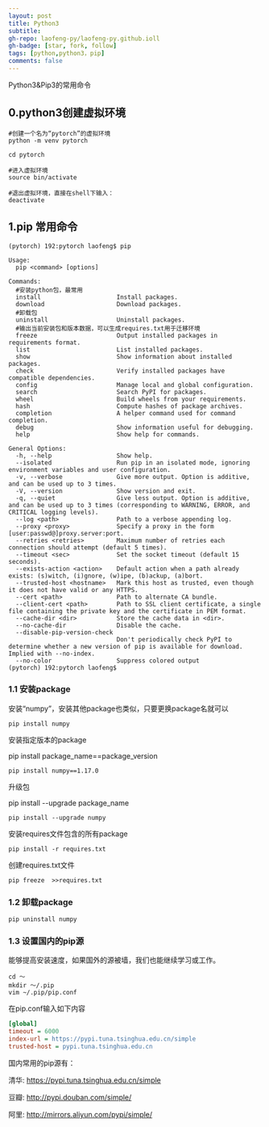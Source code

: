 ```yaml
---
layout: post
title: Python3
subtitle: 
gh-repo: laofeng-py/laofeng-py.github.ioll
gh-badge: [star, fork, follow]
tags: [python,python3，pip]
comments: false
---
```


Python3&Pip3的常用命令

## 0.python3创建虚拟环境

```shell
#创建一个名为“pytorch”的虚拟环境
python -m venv pytorch

cd pytorch

#进入虚拟环境
source bin/activate

#退出虚拟环境，直接在shell下输入：
deactivate
```



## 1.pip 常用命令

```shell
(pytorch) 192:pytorch laofeng$ pip 

Usage:   
  pip <command> [options]

Commands:
  #安装python包，最常用
  install                     Install packages.
  download                    Download packages.
  #卸载包
  uninstall                   Uninstall packages.
  #输出当前安装包和版本数据，可以生成requires.txt用于迁移环境
  freeze                      Output installed packages in requirements format.
  list                        List installed packages.
  show                        Show information about installed packages.
  check                       Verify installed packages have compatible dependencies.
  config                      Manage local and global configuration.
  search                      Search PyPI for packages.
  wheel                       Build wheels from your requirements.
  hash                        Compute hashes of package archives.
  completion                  A helper command used for command completion.
  debug                       Show information useful for debugging.
  help                        Show help for commands.

General Options:
  -h, --help                  Show help.
  --isolated                  Run pip in an isolated mode, ignoring environment variables and user configuration.
  -v, --verbose               Give more output. Option is additive, and can be used up to 3 times.
  -V, --version               Show version and exit.
  -q, --quiet                 Give less output. Option is additive, and can be used up to 3 times (corresponding to WARNING, ERROR, and CRITICAL logging levels).
  --log <path>                Path to a verbose appending log.
  --proxy <proxy>             Specify a proxy in the form [user:passwd@]proxy.server:port.
  --retries <retries>         Maximum number of retries each connection should attempt (default 5 times).
  --timeout <sec>             Set the socket timeout (default 15 seconds).
  --exists-action <action>    Default action when a path already exists: (s)witch, (i)gnore, (w)ipe, (b)ackup, (a)bort.
  --trusted-host <hostname>   Mark this host as trusted, even though it does not have valid or any HTTPS.
  --cert <path>               Path to alternate CA bundle.
  --client-cert <path>        Path to SSL client certificate, a single file containing the private key and the certificate in PEM format.
  --cache-dir <dir>           Store the cache data in <dir>.
  --no-cache-dir              Disable the cache.
  --disable-pip-version-check
                              Don't periodically check PyPI to determine whether a new version of pip is available for download. Implied with --no-index.
  --no-color                  Suppress colored output
(pytorch) 192:pytorch laofeng$ 
```

### 1.1 安装package

安装“numpy”，安装其他package也类似，只要更换package名就可以

```shell
pip install numpy
```

安装指定版本的package

pip install package_name==package_version

```shell
pip install numpy==1.17.0
```

升级包

pip install --upgrade package_name

```shell
pip install --upgrade numpy
```

安装requires文件包含的所有package

```shell
pip install -r requires.txt
```

创建requires.txt文件

```shell
pip freeze  >>requires.txt
```

### 1.2 卸载package

```shell
pip uninstall numpy
```

### 1.3 设置国内的pip源

能够提高安装速度，如果国外的源被墙，我们也能继续学习或工作。

```shell
cd ～
mkdir ～/.pip
vim ~/.pip/pip.conf
```

在pip.conf输入如下内容

```ini
[global] 
timeout = 6000 
index-url = https://pypi.tuna.tsinghua.edu.cn/simple
trusted-host = pypi.tuna.tsinghua.edu.cn
```

国内常用的pip源有：

清华: https://pypi.tuna.tsinghua.edu.cn/simple

豆瓣: http://pypi.douban.com/simple/

阿里: http://mirrors.aliyun.com/pypi/simple/